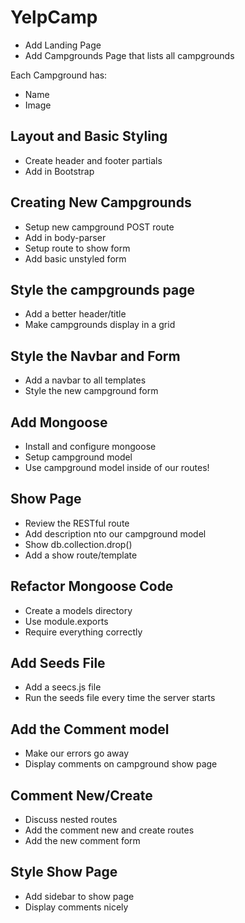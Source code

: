 # YelpCamp

* Add Landing Page
* Add Campgrounds Page that lists all campgrounds

Each Campground has:

* Name
* Image

## Layout and Basic Styling

* Create header and footer partials
* Add in Bootstrap

## Creating New Campgrounds

* Setup new campground POST route
* Add in body-parser
* Setup route to show form
* Add basic unstyled form

## Style the campgrounds page

* Add a better header/title
* Make campgrounds display in a grid

## Style the Navbar and Form

* Add a navbar to all templates
* Style the new campground form

## Add Mongoose

* Install and configure mongoose
* Setup campground model
* Use campground model inside of our routes!

## Show Page

* Review the RESTful route
* Add description nto our campground model
* Show db.collection.drop()
* Add a show route/template

## Refactor Mongoose Code

* Create a models directory
* Use module.exports
* Require everything correctly

## Add Seeds File

* Add a seecs.js file
* Run the seeds file every time the server starts

## Add the Comment model

* Make our errors go away
* Display comments on campground show page

## Comment New/Create

* Discuss nested routes
* Add the comment new and create routes
* Add the new comment form

## Style Show Page

* Add sidebar to show page
* Display comments nicely

<!-- # Heading 1

## Heading 2 text

Hello World!

We will output Markdown to:

- HTML
- docx
- PDF

LInk to [http://www.google.com/](Google) -->
